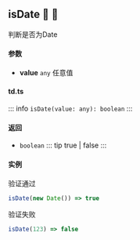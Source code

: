 ## isDate :tada: :100: 
判断是否为Date
#### 参数 
- **value** `any` 任意值
 
#### td.ts
::: info
`isDate(value: any): boolean`
:::
#### 返回 
- `boolean` 
::: tip
true | false
:::
#### 实例 
验证通过


```ts
isDate(new Date()) => true
```
验证失败


```ts
isDate(123) => false
```
